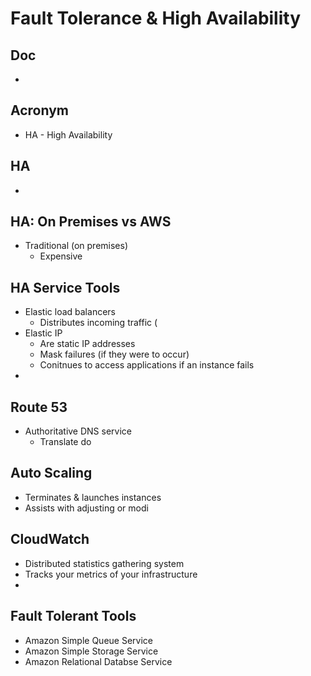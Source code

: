 # Fault Tolerance & High Availability

## Doc
* 

## Acronym
* HA - High Availability

## HA
* 

## HA: On Premises vs AWS
* Traditional (on premises)
	* Expensive
    
## HA Service Tools
* Elastic load balancers
	* Distributes incoming traffic (
* Elastic IP
	* Are static IP addresses
    * Mask failures (if they were to occur)
    * Conitnues to access applications if an instance fails
*

## Route 53
* Authoritative DNS service
	* Translate do
    
## Auto Scaling 
* Terminates & launches instances
* Assists with adjusting or modi

## CloudWatch
* Distributed statistics gathering system
* Tracks your metrics of your infrastructure
* 

## Fault Tolerant Tools
* Amazon Simple Queue Service
* Amazon Simple Storage Service
* Amazon Relational Databse Service

